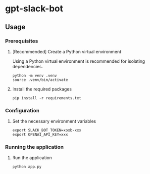 # gpt-slack-bot

## Usage

### Prerequisites

1. [Recommended] Create a Python virtual environment

    Using a Python virtual environment is recommended for isolating dependencies.

    ```shell
    python -m venv .venv
    source .venv/bin/activate
    ```

1. Install the required packages

    ```shell
    pip install -r requirements.txt
    ```

### Configuration

1. Set the necessary environment variables

    ```shell
    export SLACK_BOT_TOKEN=xoxb-xxx
    export OPENAI_API_KEY=xxx
    ```

### Running the application

1. Run the application

    ```shell
    python app.py
    ```
